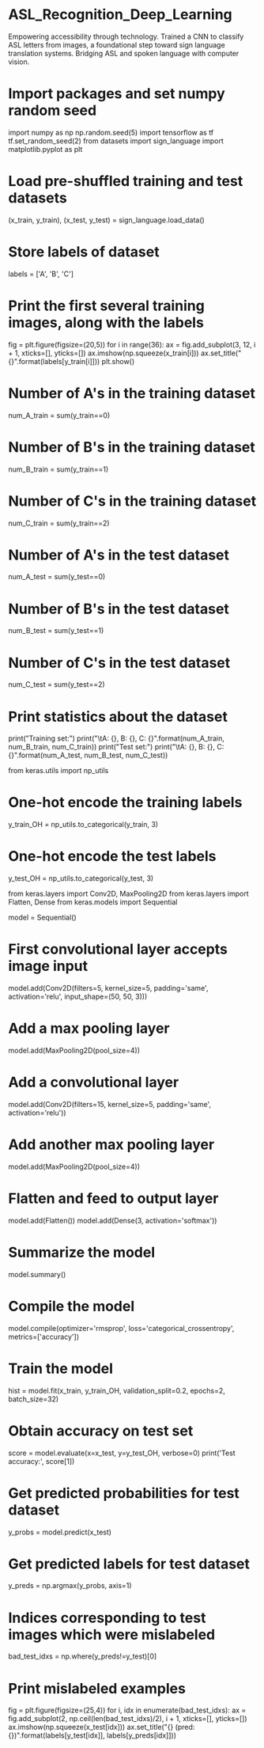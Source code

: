 # ASL_Recognition_Deep_Learning

Empowering accessibility through technology. 
Trained a CNN to classify ASL letters from images, a foundational step toward sign language translation systems. 
Bridging ASL and spoken language with computer vision.


# Import packages and set numpy random seed
import numpy as np
np.random.seed(5) 
import tensorflow as tf
tf.set_random_seed(2)
from datasets import sign_language
import matplotlib.pyplot as plt

# Load pre-shuffled training and test datasets
(x_train, y_train), (x_test, y_test) = sign_language.load_data()

# Store labels of dataset
labels = ['A', 'B', 'C']

# Print the first several training images, along with the labels
fig = plt.figure(figsize=(20,5))
for i in range(36):
    ax = fig.add_subplot(3, 12, i + 1, xticks=[], yticks=[])
    ax.imshow(np.squeeze(x_train[i]))
    ax.set_title("{}".format(labels[y_train[i]]))
plt.show()

# Number of A's in the training dataset
num_A_train = sum(y_train==0)
# Number of B's in the training dataset
num_B_train = sum(y_train==1)
# Number of C's in the training dataset
num_C_train = sum(y_train==2)

# Number of A's in the test dataset
num_A_test = sum(y_test==0)
# Number of B's in the test dataset
num_B_test = sum(y_test==1)
# Number of C's in the test dataset
num_C_test = sum(y_test==2)

# Print statistics about the dataset
print("Training set:")
print("\tA: {}, B: {}, C: {}".format(num_A_train, num_B_train, num_C_train))
print("Test set:")
print("\tA: {}, B: {}, C: {}".format(num_A_test, num_B_test, num_C_test))

from keras.utils import np_utils

# One-hot encode the training labels
y_train_OH = np_utils.to_categorical(y_train, 3)

# One-hot encode the test labels
y_test_OH = np_utils.to_categorical(y_test, 3)

from keras.layers import Conv2D, MaxPooling2D
from keras.layers import Flatten, Dense
from keras.models import Sequential

model = Sequential()
# First convolutional layer accepts image input
model.add(Conv2D(filters=5, kernel_size=5, padding='same', activation='relu', 
                        input_shape=(50, 50, 3)))
# Add a max pooling layer
model.add(MaxPooling2D(pool_size=4))
# Add a convolutional layer
model.add(Conv2D(filters=15, kernel_size=5, padding='same', activation='relu'))
# Add another max pooling layer
model.add(MaxPooling2D(pool_size=4))
# Flatten and feed to output layer
model.add(Flatten())
model.add(Dense(3, activation='softmax'))

# Summarize the model
model.summary()

# Compile the model
model.compile(optimizer='rmsprop', 
              loss='categorical_crossentropy', 
              metrics=['accuracy'])

# Train the model
hist = model.fit(x_train, y_train_OH, validation_split=0.2, epochs=2, batch_size=32)

# Obtain accuracy on test set
score = model.evaluate(x=x_test, 
                       y=y_test_OH,
                       verbose=0)
print('Test accuracy:', score[1])

# Get predicted probabilities for test dataset
y_probs = model.predict(x_test)

# Get predicted labels for test dataset
y_preds = np.argmax(y_probs, axis=1)

# Indices corresponding to test images which were mislabeled
bad_test_idxs = np.where(y_preds!=y_test)[0]

# Print mislabeled examples
fig = plt.figure(figsize=(25,4))
for i, idx in enumerate(bad_test_idxs):
    ax = fig.add_subplot(2, np.ceil(len(bad_test_idxs)/2), i + 1, xticks=[], yticks=[])
    ax.imshow(np.squeeze(x_test[idx]))
    ax.set_title("{} (pred: {})".format(labels[y_test[idx]], labels[y_preds[idx]]))
